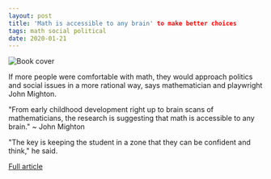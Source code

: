 ```yaml
---
layout: post
title: 'Math is accessible to any brain' to make better choices
tags: math social political
date: 2020-01-21
---
```


![Book cover](https://i.cbc.ca/1.5426897.1579038652!/fileImage/httpImage/image.jpg_gen/derivatives/original_1180/all-things-being-equal.jpg)

If more people were comfortable with math, they would approach politics and social 
issues in a more rational way, says mathematician and playwright John Mighton.

"From early childhood development right up to brain scans of mathematicians, 
the research is suggesting that math is accessible to any brain."
~ John Mighton

"The key is keeping the student in a zone that they can be confident and think," he said.

[Full article](https://www.cbc.ca/radio/thecurrent/the-current-for-jan-21-2020-1.5434328/when-math-is-accessible-to-any-brain-we-can-make-better-political-social-choices-says-mathematician-1.5426840)
